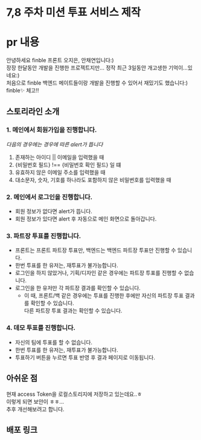 # 7,8 주차 미션 투표 서비스 제작
# pr 내용

안녕하세요 finble 프론트 오지은, 안채연입니다:) <br/>
장장 한달동안 개발을 진행한 프로젝트지만... 정작 최근 3일동안 개고생한 기억이...있네요:) <br/>
처음으로 finble 백엔드 메이트들이랑 개발을 진행할 수 있어서 재밌기도 했습니다:) <br/>
finble✨ 체고!! <br/>

## 스토리라인 소개
### 1. 메인에서 회원가입을 진행합니다.
  *다음의 경우에는 경우에 따른 alert가 뜹니다*
  1. 존재하는 아이디 || 이메일을 입력했을 때
  2. {비밀번호 필드} !== {비밀번호 확인 필드} 일 떄
  3. 유효하지 않은 이메일 주소를 입력했을 때
  4. 대소문자, 숫자, 기호를 하나라도 포함하지 않은 비밀번호를 입력했을 때
  
### 2. 메인에서 로그인을 진행합니다.
- 회원 정보가 없다면 alert가 뜹니다.
- 회원 정보가 있다면 alert 후 자동으로 메인 화면으로 돌아갑니다.

### 3. 파트장 투표를 진행합니다.
- 프론트는 프론트 파트장 투표만, 백엔드는 백엔드 파트장 투표만 진행할 수 있습니다.
- 한번 투표를 한 유저는, 재투표가 불가능합니다.
- 로그인을 하지 않았거나, 기획/디자인 같은 경우에는 파트장 투표를 진행할 수 없습니다.
- 로그인을 한 유저만 각 파트장 결과를 확인할 수 있습니다.
  - 이 때, 프론트/백 같은 경우에는 투표를 진행한 후에만 자신의 파트장 투표 결과를 확인할 수 있습니다. <br/>
    다른 파트장 투표 결과는 확인할 수 있습니다.
    
### 4. 데모 투표를 진행합니다.
- 자신의 팀에 투표를 할 수 없습니다.
- 한번 투표를 한 유저는, 재투표가 불가능합니다.
- 투표하기 버튼을 누르면 투표 반영 후 결과 페이지로 이동됩니다.

## 아쉬운 점
현재 access Token을 로컬스토리지에 저장하고 있는데요..ㅎ <br/>
이렇게 되면 보안이 ㅎㅎ... <br/>
추후 개선해보려고 합니다. <br/>

## 배포 링크
